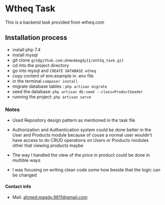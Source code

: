 # Wtheq Task
This is a backend task provided from wtheq.com 

## Installation process

- install php 7.4
- install mysql
- git clone `git@github.com:ahmedmagdy11/wth3q_task.git`
- cd into the project directory
- go into mysql and `CREATE DATABASE wtheq`
- copy content of env.example in .env file
- in the terminal `composer install`
- migrate database tables : `php artisan migrate`
- seed the database: `php artisan db:seed --class=ProductSeeder`
- running the project: `php artisan serve`


### Notes
- Used Repository design pattern as mentioned in the task file

- Authorization and Authentication system could be done better in the User and Products module because of couse a normal user wouldn't have access to do CRUD operations on Users or Products modules other that viewing products maybe 

- The way I handled the view of the price in product could be done in multible ways

- I was focusing on writing clean code some how beside that the logic can be changed



#### Contact info

- Mail: ahmed.magdy.9611@gmail.com